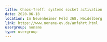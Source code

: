 ```yaml
---
title: Chaos-Treff: systemd socket activation
date: 2020-06-18
location: Im Neuenheimer Feld 368, Heidelberg
link: https://www.noname-ev.de/anfahrt.html
usergroup: noname
type: usergroup
---
```


